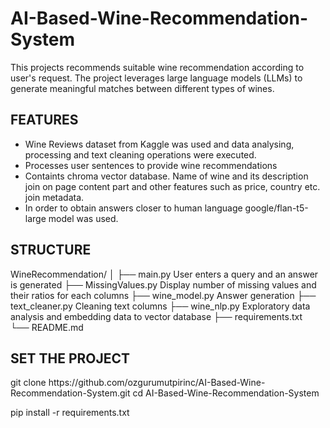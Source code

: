 # AI-Based-Wine-Recommendation-System

This projects recommends suitable wine recommendation according to user's request. The project leverages large language models (LLMs) to generate meaningful matches between different types of wines.

<h2>FEATURES</h2>

- Wine Reviews dataset from Kaggle was used and data analysing, processing and text cleaning operations were executed.
- Processes user sentences to provide wine recommendations
- Containts chroma vector database. Name of wine and its description join on page content part and other features such as price, country etc. join metadata.
- In order to obtain answers closer to human language google/flan-t5-large model was used.

<h2>STRUCTURE</h2>

WineRecommendation/
│
├── main.py                User enters a query and an answer is generated
├── MissingValues.py       Display number of missing values and their ratios for each columns
├── wine_model.py          Answer generation
├── text_cleaner.py        Cleaning text columns
├── wine_nlp.py            Exploratory data analysis and embedding data to vector database
├── requirements.txt     
└── README.md            

<h2>SET THE PROJECT</h2>
git clone https://github.com/ozgurumutpirinc/AI-Based-Wine-Recommendation-System.git
cd AI-Based-Wine-Recommendation-System

pip install -r requirements.txt

